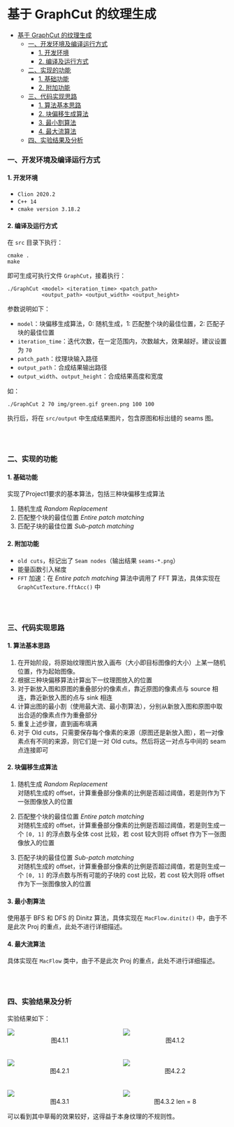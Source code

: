# 基于 GraphCut 的纹理生成

* [基于 GraphCut 的纹理生成](./README.md#基于-graphcut-的纹理生成)  
  * [一、开发环境及编译运行方式](./README.md#一开发环境及编译运行方式)
    * [1. 开发环境](./README.md#1-开发环境)
    * [2. 编译及运行方式](./README.md#2-编译及运行方式)
  * [二、实现的功能](./README.md#二实现的功能)
    * [1. 基础功能](./README.md#1-基础功能)
    * [2. 附加功能](./README.md#2-附加功能)
  * [三、代码实现思路](./README.md#三代码实现思路)
    * [1. 算法基本思路](./README.md#1-算法基本思路)
    * [2. 块偏移生成算法](./README.md#2-块偏移生成算法)
    * [3. 最小割算法](./README.md#3-最小割算法)
    * [4. 最大流算法](./README.md#4-最大流算法)
  * [四、实验结果及分析](./README.md#四实验结果及分析)

### 一、开发环境及编译运行方式
#### 1. 开发环境
- `Clion 2020.2`
- `C++ 14`
- `cmake version 3.18.2`

#### 2. 编译及运行方式
在 `src` 目录下执行：
``` shell
cmake .
make
```
即可生成可执行文件 `GraphCut`，接着执行：
```
./GraphCut <model> <iteration_time> <patch_path> 
           <output_path> <output_width> <output_height>
```
参数说明如下：  
- `model`：块偏移生成算法，0: 随机生成，1: 匹配整个块的最佳位置，2: 匹配子块的最佳位置
- `iteration_time`：迭代次数，在一定范围内，次数越大，效果越好。建议设置为 `70`
- `patch_path`：纹理块输入路径
- `output_path`：合成结果输出路径
- `output_width`、`output_height`：合成结果高度和宽度

如：
```
./GraphCut 2 70 img/green.gif green.png 100 100
```

执行后，将在 `src/output` 中生成结果图片，包含原图和标出缝的 seams 图。

</br>
</br>

### 二、实现的功能
#### 1. 基础功能
实现了Project1要求的基本算法，包括三种块偏移生成算法
1. 随机生成 *Random Replacement*
2. 匹配整个块的最佳位置 *Entire patch matching*
3. 匹配子块的最佳位置 *Sub-patch matching*

#### 2. 附加功能
- `old cuts`，标记出了 `Seam nodes`（输出结果 `seams-*.png`）
- 能量函数引入梯度
- `FFT` 加速：在 *Entire patch matching* 算法中调用了 FFT 算法，具体实现在 `GraphCutTexture.fftAcc()` 中

</br>
</br>

### 三、代码实现思路
#### 1. 算法基本思路
1. 在开始阶段，将原始纹理图片放入画布（大小即目标图像的大小）上某一随机位置，作为起始图像。
2. 根据三种块偏移算法计算出下一纹理图放入的位置 
3. 对于新放入图和原图的重叠部分的像素点，靠近原图的像素点与 source 相连，靠近新放入图的点与 sink 相连
4. 计算出图的最小割（使用最大流、最小割算法），分别从新放入图和原图中取出合适的像素点作为重叠部分
5. 重复上述步骤，直到画布填满
6. 对于 Old cuts，只需要保存每个像素的来源（原图还是新放入图），若一对像素点有不同的来源，则它们是一对 Old cuts。然后将这一对点与中间的 seam 点连接即可

#### 2. 块偏移生成算法
1. 随机生成 *Random Replacement*  
   对随机生成的 offset，计算重叠部分像素的比例是否超过阈值，若是则作为下一张图像放入的位置

2. 匹配整个块的最佳位置 *Entire patch matching*  
    对随机生成的 offset，计算重叠部分像素的比例是否超过阈值，若是则生成一个 `[0, 1]` 的浮点数与全体 cost 比较，若 cost 较大则将 offset 作为下一张图像放入的位置

3. 匹配子块的最佳位置 *Sub-patch matching*  
   对随机生成的 offset，计算重叠部分像素的比例是否超过阈值，若是则生成一个 `[0, 1]` 的浮点数与所有可能的子块的 cost 比较，若 cost 较大则将 offset 作为下一张图像放入的位置

#### 3. 最小割算法
使用基于 BFS 和 DFS 的 Dinitz 算法，具体实现在 `MacFlow.dinitz()` 中，由于不是此次 Proj 的重点，此处不进行详细描述。

#### 4. 最大流算法
具体实现在 `MacFlow` 类中，由于不是此次 Proj 的重点，此处不进行详细描述。

</br>
</br>

### 四、实验结果及分析
实验结果如下：

<div style="display: flex;">
    <div style="width: 100%;">
        <img src="1.png">
        <div style="text-align: center;">图4.1.1</div>
    </div>
    <div style="width: 100%; margin-left:5%;">
        <img src="o1.png">
        <div style="text-align: center;">图4.1.2</div>
    </div>
</div> 

</br>
</br>
<div style="display: flex;">
    <div style="width: 100%;">
        <img src="2.png">
        <div style="text-align: center;">图4.2.1</div>
    </div>
    <div style="width: 100%; margin-left:5%;">
        <img src="o2.png">
        <div style="text-align: center;">图4.2.2</div>
    </div>
</div> 
</br>
</br>

<div style="display: flex;">
    <div style="width: 100%;">
        <img src="3.png">
        <div style="text-align: center;">图4.3.1</div>
    </div>
    <div style="width: 100%; margin-left:5%;">
        <img src="o3.png">
        <div style="text-align: center;">图4.3.2 len = 8</div>
    </div>
</div> 

可以看到其中草莓的效果较好，这得益于本身纹理的不规则性。

